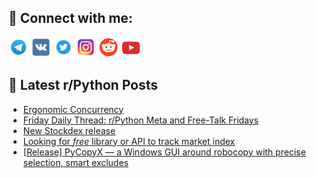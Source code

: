 ## 🔎 Connect with me:
[<img src="https://github.com/bullbesh/bullbesh/blob/main/images/Telegram.png" width="32" height="32" />](https://t.me/bullbesh)
[<img src="https://github.com/bullbesh/bullbesh/blob/main/images/VK.png" width="32" height="32" />](https://vk.com/bullbesh)
[<img src="https://github.com/bullbesh/bullbesh/blob/main/images/Twitter.png" width="32" height="32" />](https://twitter.com/bullbesh1)
[<img src="https://github.com/bullbesh/bullbesh/blob/main/images/Instagram.png" width="32" height="32" />](https://www.instagram.com/bullbesh)
[<img src="https://github.com/bullbesh/bullbesh/blob/main/images/Reddit.png" width="32" height="32" />](https://www.reddit.com/user/bullbesh)
[<img src="https://github.com/bullbesh/bullbesh/blob/main/images/YouTube.png" width="32" height="32" />](https://www.youtube.com/channel/UCtfjRs6uzgq5mfm8S06WTcg)

## 📕 Latest r/Python Posts
<!-- BLOG-POST-LIST:START -->
- [Ergonomic Concurrency](https://www.reddit.com/r/Python/comments/1o2n119/ergonomic_concurrency/)
- [Friday Daily Thread: r/Python Meta and Free-Talk Fridays](https://www.reddit.com/r/Python/comments/1o2lz3l/friday_daily_thread_rpython_meta_and_freetalk/)
- [New Stockdex release](https://www.reddit.com/r/Python/comments/1o2j714/new_stockdex_release/)
- [Looking for *free* library or API to track market index](https://www.reddit.com/r/Python/comments/1o2gptj/looking_for_free_library_or_api_to_track_market/)
- [[Release] PyCopyX — a Windows GUI around robocopy with precise selection, smart excludes](https://www.reddit.com/r/Python/comments/1o2frc2/release_pycopyx_a_windows_gui_around_robocopy/)
<!-- BLOG-POST-LIST:END -->
